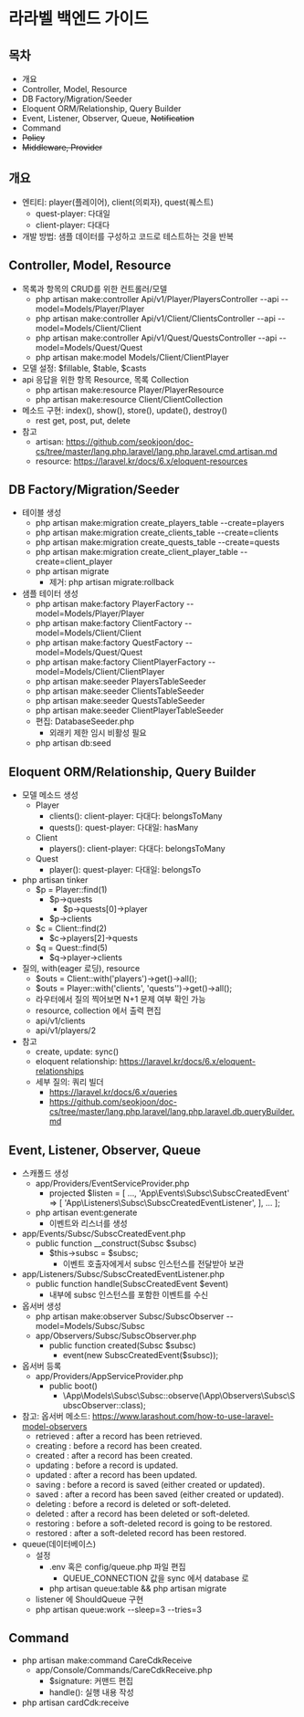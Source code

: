 # 라라벨 백엔드 가이드

## 목차
* 개요
* Controller, Model, Resource  
* DB Factory/Migration/Seeder
* Eloquent ORM/Relationship, Query Builder
* Event, Listener, Observer, Queue, ~~Notification~~
* Command
* ~~Policy~~
* ~~Middleware, Provider~~


## 개요
* 엔티티: player(플레이어), client(의뢰자), quest(퀘스트)
    * quest-player: 다대일
    * client-player: 다대다
* 개발 방법: 샘플 데이터를 구성하고 코드로 테스트하는 것을 반복


## Controller, Model, Resource
* 목록과 항목의 CRUD를 위한 컨트롤러/모델
    * php artisan make:controller Api/v1/Player/PlayersController --api --model=Models/Player/Player
    * php artisan make:controller Api/v1/Client/ClientsController --api --model=Models/Client/Client
    * php artisan make:controller Api/v1/Quest/QuestsController --api --model=Models/Quest/Quest
    * php artisan make:model Models/Client/ClientPlayer
* 모델 설정: $fillable, $table, $casts
* api 응답을 위한 항목 Resource, 목록 Collection
    * php artisan make:resource Player/PlayerResource
    * php artisan make:resource Client/ClientCollection 
* 메소드 구현: index(), show(), store(), update(), destroy()
    * rest get, post, put, delete
* 참고
    * artisan: https://github.com/seokjoon/doc-cs/tree/master/lang.php.laravel/lang.php.laravel.cmd.artisan.md
    * resource: https://laravel.kr/docs/6.x/eloquent-resources


## DB Factory/Migration/Seeder
* 테이블 생성
    * php artisan make:migration create_players_table --create=players
    * php artisan make:migration create_clients_table --create=clients
    * php artisan make:migration create_quests_table --create=quests
    * php artisan make:migration create_client_player_table --create=client_player
    * php artisan migrate 
        * 제거: php artisan migrate:rollback
* 샘플 테이터 생성
    * php artisan make:factory PlayerFactory --model=Models/Player/Player
    * php artisan make:factory ClientFactory --model=Models/Client/Client
    * php artisan make:factory QuestFactory --model=Models/Quest/Quest
    * php artisan make:factory ClientPlayerFactory --model=Models/Client/ClientPlayer
    * php artisan make:seeder PlayersTableSeeder
    * php artisan make:seeder ClientsTableSeeder
    * php artisan make:seeder QuestsTableSeeder
    * php artisan make:seeder ClientPlayerTableSeeder
    * 편집: DatabaseSeeder.php
        * 외래키 제한 임시 비활성 필요
    * php artisan db:seed


## Eloquent ORM/Relationship, Query Builder
* 모델 메소드 생성
    * Player
        * clients(): client-player: 다대다: belongsToMany
        * quests(): quest-player: 다대일: hasMany
    * Client
        * players(): client-player: 다대다: belongsToMany
    * Quest
        * player(): quest-player: 다대일: belongsTo
* php artisan tinker
    * $p = Player::find(1)
        * $p->quests
            * $p->quests[0]->player
        * $p->clients
    * $c = Client::find(2)
        * $c->players[2]->quests
    * $q = Quest::find(5)
        * $q->player->clients
* 질의, with(eager 로딩), resource
    * $outs = Client::with('players')->get()->all();
    * $outs = Player::with('clients', 'quests'')->get()->all();
    * 라우터에서 질의 찍어보면 N+1 문제 여부 확인 가능
    * resource, collection 에서 출력 편집
    * api/v1/clients
    * api/v1/players/2
* 참고
    * create, update: sync()
    * eloquent relationship: https://laravel.kr/docs/6.x/eloquent-relationships
    * 세부 질의: 쿼리 빌더
        * https://laravel.kr/docs/6.x/queries
        * https://github.com/seokjoon/doc-cs/tree/master/lang.php.laravel/lang.php.laravel.db.queryBuilder.md

## Event, Listener, Observer, Queue
* 스캐폴드 생성
    * app/Providers/EventServiceProvider.php
    	* projected $listen = [ 
            ...,
            'App\Events\Subsc\SubscCreatedEvent' => [ 'App\Listeners\Subsc\SubscCreatedEventListener', ],
            ...
        ];
	* php artisan event:generate
		* 이벤트와 리스너를 생성
* app/Events/Subsc/SubscCreatedEvent.php
	* public function __construct(Subsc $subsc)
		* $this->subsc = $subsc;
			* 이벤트 호출자에게서 subsc 인스턴스를 전달받아 보관
* app/Listeners/Subsc/SubscCreatedEventListener.php
	* public function handle(SubscCreatedEvent $event)
		* 내부에 subsc 인스턴스를 포함한 이벤트를 수신
* 옵서버 생성
    * php artisan make:observer Subsc/SubscObserver --model=Models/Subsc/Subsc
    * app/Observers/Subsc/SubscObserver.php
        * public function created(Subsc $subsc)
            * event(new SubscCreatedEvent($subsc));
* 옵서버 등록
    * app/Providers/AppServiceProvider.php
        * public boot()
            * \App\Models\Subsc\Subsc::observe(\App\Observers\Subsc\SubscObserver::class);
* 참고: 옵서버 메소드: https://www.larashout.com/how-to-use-laravel-model-observers
    * retrieved : after a record has been retrieved.
    * creating : before a record has been created.
    * created : after a record has been created.
    * updating : before a record is updated.
    * updated : after a record has been updated.
    * saving : before a record is saved (either created or updated).
    * saved : after a record has been saved (either created or updated).
    * deleting : before a record is deleted or soft-deleted.
    * deleted : after a record has been deleted or soft-deleted.
    * restoring : before a soft-deleted record is going to be restored.
    * restored : after a soft-deleted record has been restored. 
* queue(데이터베이스)
    * 설정
        * .env 혹은 config/queue.php 파일 편집
            * QUEUE_CONNECTION 값을 sync 에서 database 로
        * php artisan queue:table && php artisan migrate
    * listener 에 ShouldQueue 구현
    * php artisan queue:work --sleep=3 --tries=3


## Command
* php artisan make:command CareCdkReceive
    * app/Console/Commands/CareCdkReceive.php
        * $signature: 커맨드 편집
        * handle(): 실행 내용 작성
* php artisan cardCdk:receive

